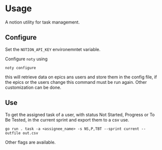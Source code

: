 # Usage
A notion utility for task management.

## Configure
Set the `NOTION_API_KEY` environemntet variable.

Configure `noty` using
```
noty configure
```
this will retrieve data on epics ans users and store them in the config file,
if the epics or the users change this command must be run again. Other
customization can be done.

## Use
To get the assigned task of a user, with status Not Started, Progress or
To Be Tested, in the current sprint and export them to a csv use.
```
go run . task -a <assignee_name> -s NS,P,TBT --sprint current --outfile out.csv
```

Other flags are available.
